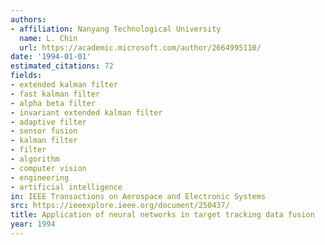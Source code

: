 ```yaml
---
authors:
- affiliation: Nanyang Technological University
  name: L. Chin
  url: https://academic.microsoft.com/author/2664995110/
date: '1994-01-01'
estimated_citations: 72
fields:
- extended kalman filter
- fast kalman filter
- alpha beta filter
- invariant extended kalman filter
- adaptive filter
- sensor fusion
- kalman filter
- filter
- algorithm
- computer vision
- engineering
- artificial intelligence
in: IEEE Transactions on Aerospace and Electronic Systems
src: https://ieeexplore.ieee.org/document/250437/
title: Application of neural networks in target tracking data fusion
year: 1994
---
```

